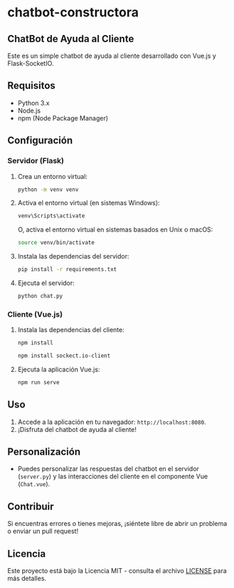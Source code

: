 # chatbot-constructora

## ChatBot de Ayuda al Cliente

Este es un simple chatbot de ayuda al cliente desarrollado con Vue.js y Flask-SocketIO.

## Requisitos

- Python 3.x
- Node.js
- npm (Node Package Manager)

## Configuración

### Servidor (Flask)

1. Crea un entorno virtual:

    ```bash
    python -m venv venv
    ```

2. Activa el entorno virtual (en sistemas Windows):

    ```bash
    venv\Scripts\activate
    ```

   O, activa el entorno virtual en sistemas basados en Unix o macOS:

    ```bash
    source venv/bin/activate
    ```

3. Instala las dependencias del servidor:

    ```bash
    pip install -r requirements.txt
    ```

4. Ejecuta el servidor:

    ```bash
    python chat.py
    ```

### Cliente (Vue.js)

1. Instala las dependencias del cliente:

    ```bash
    npm install
    ```

    ```bash
    npm install sockect.io-client
    ```

2. Ejecuta la aplicación Vue.js:

    ```bash
    npm run serve
    ```

## Uso

1. Accede a la aplicación en tu navegador: `http://localhost:8080`.
2. ¡Disfruta del chatbot de ayuda al cliente!

## Personalización

- Puedes personalizar las respuestas del chatbot en el servidor (`server.py`) y las interacciones del cliente en el componente Vue (`Chat.vue`).

## Contribuir

Si encuentras errores o tienes mejoras, ¡siéntete libre de abrir un problema o enviar un pull request!

## Licencia

Este proyecto está bajo la Licencia MIT - consulta el archivo [LICENSE](LICENSE) para más detalles.
